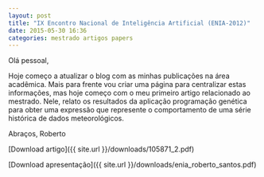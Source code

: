 ```yaml
---
layout: post
title: "IX Encontro Nacional de Inteligência Artificial (ENIA-2012)"
date: 2015-05-30 16:36
categories: mestrado artigos papers
---
```


Olá pessoal,

Hoje começo a atualizar o blog com as minhas publicações na área acadêmica. Mais para frente vou criar uma página para centralizar estas informações, mas hoje começo com o meu primeiro artigo relacionado ao mestrado. Nele, relato os resultados da aplicação programação genética para obter uma expressão que represente o comportamento de uma série histórica de dados meteorológicos.

Abraços,
Roberto

[Download artigo]({{ site.url }}/downloads/105871_2.pdf)

[Download apresenta&ccedil;&atilde;o]({{ site.url }}/downloads/enia_roberto_santos.pdf)

